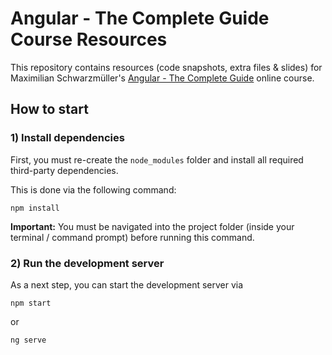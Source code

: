 # Angular - The Complete Guide Course Resources

This repository contains resources (code snapshots, extra files & slides) for Maximilian Schwarzmüller's [Angular - The Complete Guide](https://acad.link/angular) online course.

## How to start

### 1) Install dependencies

First, you must re-create the `node_modules` folder and install all required third-party dependencies.

This is done via the following command:

```shell
npm install
```

**Important:** You must be navigated into the project folder (inside your terminal / command prompt) before running this command.

### 2) Run the development server

As a next step, you can start the development server via

```shell
npm start
```

or 

```shell
ng serve
```
